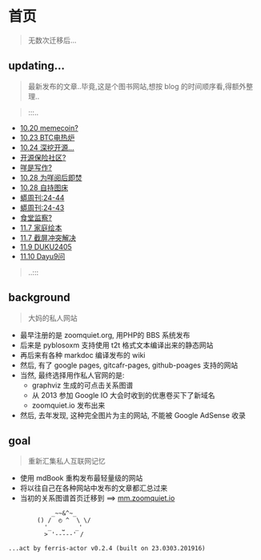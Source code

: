 # 首页
> 无数次迁移后...



## updating...
> 最新发布的文章..毕竟,这是个图书网站,想按 blog 的时间顺序看,得额外整理..

> :::..


+ [10.20 memecoin?](/MurMur/24/20241020.html)
+ [10.23 BTC电热炉](/MurMur/24/20241023.html)
+ [10.24 深挖开源...](/MurMur/24/20241024.html)
+ [开源保险社区?](/IMHO/IAS/20241026-jy-framwork.html)
+ [咩是写作?](/IMHO/IAS/20241028-iff-write.html)
+ [10.28 为咩阅后即焚](/MurMur/24/20241028.html)
+ [10.28 自持图床](/Pythonic/24/20241028-loc-host-s3.html)
+ [蟒周刊:24-44](/Pythonic/weekly/24/20241028-44.html)
+ [蟒周刊:24-43](/Pythonic/weekly/24/20241028-43.html)
+ [食堂监察?](/IMHO/DevOps/20241107-watchdogfood.html)
+ [11.7 家庭绘本](/MurMur/24/20241107.html)
+ [11.7 截屏冲突解决](/Pythonic/24/20241107-mac-snap-lunar.html)
+ [11.9 DUKU2405](/MurMur/24/20241109.html)
+ [11.10 Dayu9问](/OldTouch/24/20241110-echo9dayu.html)

> ..:::


## background
> 大妈的私人网站

- 最早注册的是 zoomquiet.org, 用PHP的 BBS 系统发布
- 后来是 pyblosoxm 支持使用 t2t 格式文本编译出来的静态网站
- 再后来有各种 markdoc 编译发布的 wiki
- 然后, 有了 google pages, gitcafr-pages, github-poages 支持的网站
- 当然, 最终选择用作私人官网的是:
    - graphviz 生成的可点击关系图谱
    - 从 2013 参加 Google IO 大会时收到的优惠卷买下了新域名
    - zoomquiet.io 发布出来
- 然后, 去年发现, 这种完全图片为主的网站, 不能被 Google AdSense 收录

## goal
> 重新汇集私人互联网记忆

- 使用 mdBook 重构发布最轻量级的网站
- 将以往自己在各种网站中发布的文章都汇总过来
- 当初的关系图谱首页迁移到 ==> [mm.zoomquiet.io](https://mm.zoomquiet.io)



```
            _~~&^~_
        () /  ◴ ^  \ \/
          '_   ⎵   _'
          > '-----' /

...act by ferris-actor v0.2.4 (built on 23.0303.201916)
```
